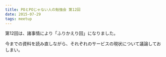 ```yaml
---
title: POとPOじゃない人の勉強会 第12回
date: 2015-07-29
tags: meetup
---
```

第12回は、諸事情により「ふりかえり回」になりました。

今までの資料を読み直しながら、それぞれのサービスの現状について議論しておしまい。
